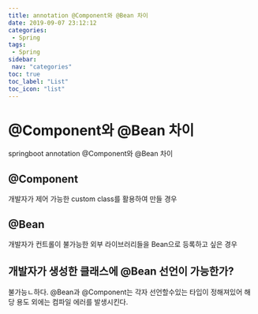 ```yaml
---
title: annotation @Component와 @Bean 차이
date: 2019-09-07 23:12:12
categories: 
 - Spring
tags: 
 - Spring
sidebar:
 nav: "categories"
toc: true
toc_label: "List"
toc_icon: "list"
---
```

# @Component와 @Bean 차이
springboot annotation @Component와 @Bean 차이

## @Component
개발자가 제어 가능한 custom class를 활용하여 만들 경우

## @Bean
개발자가 컨트롤이 불가능한 외부 라이브러리들을 Bean으로 등록하고 싶은 경우

## 개발자가 생성한 클래스에 @Bean 선언이 가능한가?
불가능ㄴ하다. @Bean과 @Component는 각자 선언할수있는 타입이 정해져있어 해당 용도 외에는 컴파일 에러를 발생시킨다. 